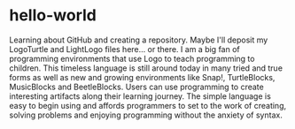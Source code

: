# hello-world
Learning about GitHub and creating a repository. Maybe I'll deposit my LogoTurtle and LightLogo files here... or there.
I am a big fan of programming environments that use Logo to teach programming to children. This timeless language is still around today in many tried and true forms as well as new and growing environments like Snap!, TurtleBlocks, MusicBlocks and BeetleBlocks. Users can use programming to create interesting artifacts along their learning journey. The simple language is easy to begin using and affords programmers to set to the work of creating, solving problems and enjoying programming without the anxiety of syntax. 
